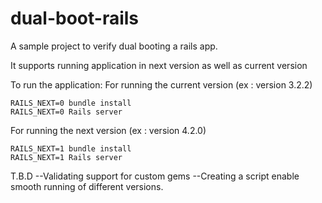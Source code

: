 # dual-boot-rails
A sample project to verify dual booting a rails app.

It supports running application in next version as well as current version

To run the application: 
For running the current version (ex : version 3.2.2)
```
RAILS_NEXT=0 bundle install
RAILS_NEXT=0 Rails server
```

For running the next version (ex : version 4.2.0)
```
RAILS_NEXT=1 bundle install
RAILS_NEXT=1 Rails server
```
T.B.D
--Validating support for custom gems
--Creating a script enable smooth running of different versions.
